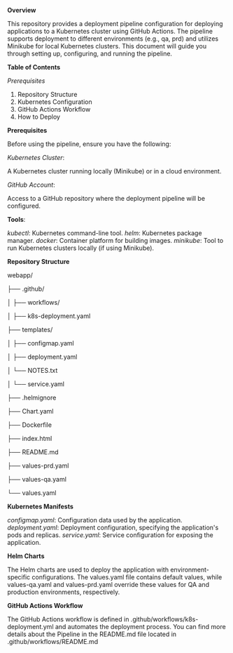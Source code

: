 **Overview**

This repository provides a deployment pipeline configuration for deploying applications to a Kubernetes cluster using GitHub Actions. The pipeline supports deployment to different environments (e.g., qa, prd) and utilizes Minikube for local Kubernetes clusters. This document will guide you through setting up, configuring, and running the pipeline.

**Table of Contents**

*Prerequisites*
1. Repository Structure
2. Kubernetes Configuration
3. GitHub Actions Workflow
4. How to Deploy

**Prerequisites**

Before using the pipeline, ensure you have the following:

*Kubernetes Cluster*:

A Kubernetes cluster running locally (Minikube) or in a cloud environment.

*GitHub Account*:

Access to a GitHub repository where the deployment pipeline will be configured.

**Tools**:

*kubectl*: Kubernetes command-line tool.
*helm*: Kubernetes package manager.
*docker*: Container platform for building images.
*minikube*: Tool to run Kubernetes clusters locally (if using Minikube).

**Repository Structure**

webapp/

├── .github/

│   ├── workflows/

│       ├── k8s-deployment.yaml

├── templates/

│   ├── configmap.yaml

│   ├── deployment.yaml

│   └── NOTES.txt

│   └── service.yaml

├── .helmignore

├── Chart.yaml

├── Dockerfile

├── index.html

├── README.md

├── values-prd.yaml

├── values-qa.yaml

└── values.yaml

**Kubernetes Manifests**

*configmap.yaml*: Configuration data used by the application.
*deployment.yaml*: Deployment configuration, specifying the application's pods and replicas.
*service.yaml*: Service configuration for exposing the application.

**Helm Charts**

The Helm charts are used to deploy the application with environment-specific configurations. The values.yaml file contains default values, while values-qa.yaml and values-prd.yaml override these values for QA and production environments, respectively.

**GitHub Actions Workflow**

The GitHub Actions workflow is defined in .github/workflows/k8s-deployment.yml and automates the deployment process. You can find more details about the Pipeline in the README.md file located in .github/workflows/README.md 